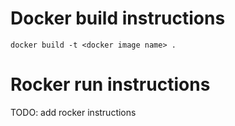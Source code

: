 # Docker build instructions

`docker build -t <docker image name> .`

# Rocker run instructions

TODO: add rocker instructions